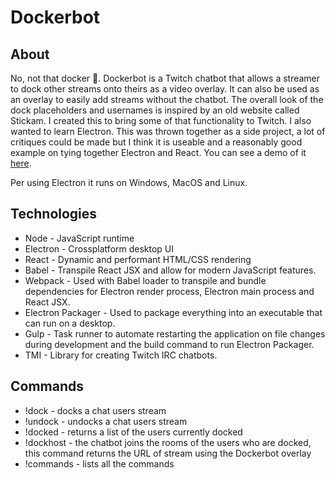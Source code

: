 # Dockerbot

## About
No, not that docker 🐳. Dockerbot is a Twitch chatbot that allows a streamer to dock other streams onto theirs as a video overlay. It can also be used as an overlay to easily add streams without the chatbot. The overall look of the dock placeholders and usernames is inspired by an old website called Stickam. I created this to bring some of that functionality to Twitch. I also wanted to learn Electron. This was thrown together as a side project, a lot of critiques could be made but I think it is useable and a reasonably good example on tying together Electron and React. You can see a demo of it [here](https://www.youtube.com/watch?v=MGBeRwlLmPA).

Per using Electron it runs on Windows, MacOS and Linux.

## Technologies

* Node - JavaScript runtime
* Electron - Crossplatform desktop UI
* React - Dynamic and performant HTML/CSS rendering
* Babel - Transpile React JSX and allow for modern JavaScript features.
* Webpack - Used with Babel loader to transpile and bundle dependencies for Electron render process, Electron main process and React JSX.
* Electron Packager - Used to package everything into an executable that can run on a desktop.
* Gulp - Task runner to automate restarting the application on file changes during development and the build command to run Electron Packager.
* TMI - Library for creating Twitch IRC chatbots.

## Commands

* !dock - docks a chat users stream
* !undock - undocks a chat users stream
* !docked - returns a list of the users currently docked
* !dockhost - the chatbot joins the rooms of the users who are docked, this command returns the URL of stream using the Dockerbot overlay
* !commands - lists all the commands